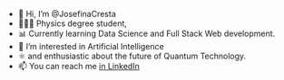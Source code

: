 - 👋 Hi, I’m @JosefinaCresta
- 👩🏻‍🔬 Physics degree student,
- 📊 Currently learning Data Science and Full Stack Web development.
- 👾 I’m interested in Artificial Intelligence
- ⚛️ and enthusiastic about the future of Quantum Technology.
- 📫 You can reach me [in LinkedIn](https://www.linkedin.com/in/josefina-cresta/) 
